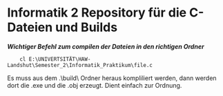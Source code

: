 # Informatik 2 Repository für die C-Dateien und Builds

***Wichtiger Befehl zum compilen der Dateien in den richtigen Ordner***

        cl E:\UNIVERTSITÄT\HAW-Landshut\Semester_2\Informatik_Praktikum\file.c

Es muss aus dem .\build\ Ordner heraus kompliliert werden, dann werden dort die .exe und die .obj erzeugt. Dient einfach zur Ordnung.
